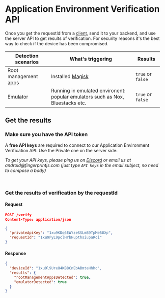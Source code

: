 # Application Environment Verification API

Once you get the requestId from a [client](client_api.md), send it to your backend, and use the server API to get results of verification.
For security reasons it's the best way to check if the device has been compromised. 

| **Detection scenarios** | **What's triggering**                                                          | **Results**       |
|-------------------------|--------------------------------------------------------------------------------|-------------------|
| Root management apps    | Installed [Magisk](https://github.com/topjohnwu/Magisk)                                                               | `true` or `false` |
| Emulator                | Running in emulated environent: popular emulators such as Nox, Bluestacks etc. | `true` or `false` |

## Get the results

### Make sure you have the API token 

A **free API keys** are required to connect to our Application Environment Verification API. Use the Private one on the server side.

_To get your API keys, please ping us on [Discord](https://discord.com/invite/P6Ya76HkbF) or email us at android@fingerprintjs.com_
_(just type `API keys` in the email subject, no need to compose a body)_

<br/>

### Get the results of verification by the requestId

#### Request
```json
POST /verify
Content-Type: application/json

{
  "privateApiKey": "1xu9KDq6EWYzeSSLmB9TpMe5UXp",
  "requestId": "1xu9PyL9pclHYbHupthsiupaRci"
}
```

#### Response
```json
{
  "deviceId": "1xu9l9Ure84KB8CnEbABmteHhhc",
  "results": {
    "rootManagementAppsDetected": true,
    "emulatorDetected": true
  }
}
```
